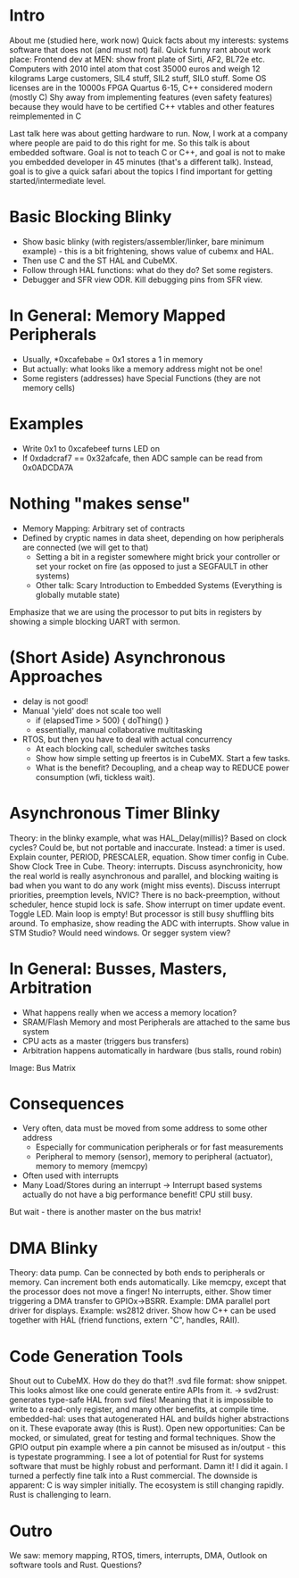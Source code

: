# Intro
About me (studied here, work now)
Quick facts about my interests: systems software that does not (and must not) fail.
Quick funny rant about work place:
Frontend dev at MEN: show front plate of Sirti, AF2, BL72e etc.
Computers with 2010 intel atom that cost 35000 euros and weigh 12 kilograms
Large customers, SIL4 stuff, SIL2 stuff, SIL0 stuff. Some OS licenses are in the 10000s
FPGA Quartus 6-15, C++ considered modern (mostly C)
Shy away from implementing features (even safety features) because they would have to be certified
C++ vtables and other features reimplemented in C

Last talk here was about getting hardware to run. Now, I work at a company where people are paid to do this right for me.
So this talk is about embedded software.
Goal is not to teach C or C++, and goal is not to make you embedded developer in 45 minutes (that's a different talk).
Instead, goal is to give a quick safari about the topics I find important for getting started/intermediate level.

# Basic Blocking Blinky
* Show basic blinky (with registers/assembler/linker, bare minimum example) - this is a bit frightening, shows value of cubemx and HAL.
* Then use C and the ST HAL and CubeMX.
* Follow through HAL functions: what do they do? Set some registers.
* Debugger and SFR view ODR. Kill debugging pins from SFR view.

# In General: Memory Mapped Peripherals
* Usually, *0xcafebabe = 0x1 stores a 1 in memory
* But actually: what looks like a memory address might not be one!
* Some registers (addresses) have Special Functions (they are not memory cells)

# Examples
* Write 0x1 to 0xcafebeef turns LED on
* If 0xdadcraf7 == 0x32afcafe, then ADC sample can be read from 0x0ADCDA7A

# Nothing "makes sense"
* Memory Mapping: Arbitrary set of contracts
* Defined by cryptic names in data sheet, depending on how peripherals are connected (we will get to that)
  - Setting a bit in a register somewhere might brick your controller or set your rocket on fire
  (as opposed to just a SEGFAULT in other systems)
  - Other talk: Scary Introduction to Embedded Systems (Everything is globally mutable state)

Emphasize that we are using the processor to put bits in registers by showing a simple blocking UART with sermon.

# (Short Aside) Asynchronous Approaches
* delay is not good!
* Manual 'yield' does not scale too well
    - if (elapsedTime > 500) { doThing() }
    - essentially, manual collaborative multitasking
* RTOS, but then you have to deal with actual concurrency
    - At each blocking call, scheduler switches tasks
    - Show how simple setting up freertos is in CubeMX. Start a few tasks.
    - What is the benefit? Decoupling, and a cheap way to REDUCE power consumption (wfi, tickless wait).

# Asynchronous Timer Blinky
Theory: in the blinky example, what was HAL_Delay(millis)? Based on clock cycles? Could be, but not portable and inaccurate.
Instead: a timer is used. Explain counter, PERIOD, PRESCALER, equation.
Show timer config in Cube. Show Clock Tree in Cube.
Theory: interrupts. Discuss asynchronicity, how the real world is really asynchronous and parallel, and blocking waiting is bad when you want to do any work (might miss events).
Discuss interrupt priorities, preemption levels, NVIC? There is no back-preemption, without scheduler, hence stupid lock is safe.
Show interrupt on timer update event. Toggle LED. Main loop is empty! But processor is still busy shuffling bits around.
To emphasize, show reading the ADC with interrupts. Show value in STM Studio? Would need windows. Or segger system view?

# In General: Busses, Masters, Arbitration
* What happens really when we access a memory location?
* SRAM/Flash Memory and most Peripherals are attached to the same bus system
* CPU acts as a master (triggers bus transfers)
* Arbitration happens automatically in hardware (bus stalls, round robin)

Image: Bus Matrix

# Consequences
* Very often, data must be moved from some address to some other address
    - Especially for communication peripherals or for fast measurements
    - Peripheral to memory (sensor), memory to peripheral (actuator), memory to memory (memcpy)
* Often used with interrupts
* Many Load/Stores during an interrupt
-> Interrupt based systems actually do not have a big performance benefit! CPU still busy.

But wait - there is another master on the bus matrix!

# DMA Blinky
Theory: data pump. Can be connected by both ends to peripherals or memory.
Can increment both ends automatically.
Like memcpy, except that the processor does not move a finger! No interrupts, either.
Show timer triggering a DMA transfer to GPIOx->BSRR.
Example: DMA parallel port driver for displays.
Example: ws2812 driver. Show how C++ can be used together with HAL (friend functions, extern "C", handles, RAII).

# Code Generation Tools
Shout out to CubeMX. How do they do that?!
.svd file format: show snippet.
This looks almost like one could generate entire APIs from it.
-> svd2rust: generates type-safe HAL from svd files! Meaning that it is impossible to write to a read-only register, and many other benefits, at compile time.
embedded-hal: uses that autogenerated HAL and builds higher abstractions on it. These evaporate away (this is Rust).
Open new opportunities: Can be mocked, or simulated, great for testing and formal techniques.
Show the GPIO output pin example where a pin cannot be misused as in/output - this is typestate programming.
I see a lot of potential for Rust for systems software that must be highly robust and performant.
Damn it! I did it again. I turned a perfectly fine talk into a Rust commercial.
The downside is apparent: C is way simpler initially. The ecosystem is still changing rapidly. Rust is challenging to learn.

# Outro
We saw: memory mapping, RTOS, timers, interrupts, DMA, Outlook on software tools and Rust.
Questions?
